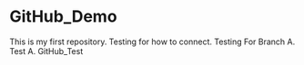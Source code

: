 # GitHub_Demo
This is my first repository.
Testing for how to connect.
Testing For Branch A. Test A.
 GitHub_Test
